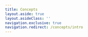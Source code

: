 ```yaml
---
title: Concepts
layout.aside: true
layout.asideClass: ''
navigation.exclusive: true
navigation.redirect: /concepts/intro
---
```

